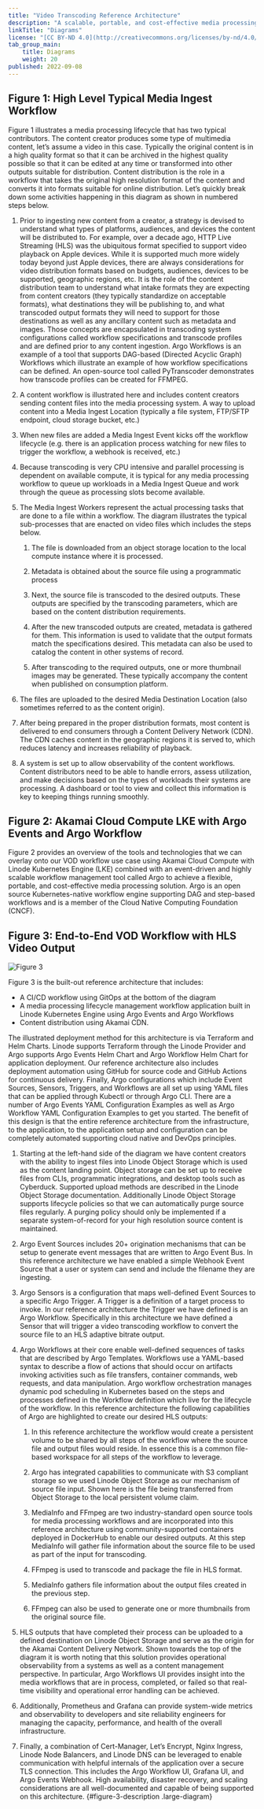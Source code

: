 ```yaml
---
title: "Video Transcoding Reference Architecture"
description: "A scalable, portable, and cost-effective media processing workflow using Akamai Cloud Compute, Linode Kubernetes Engine, Akamai CDN, and a GitHub Actions."
linkTitle: "Diagrams"
license: "[CC BY-ND 4.0](http://creativecommons.org/licenses/by-nd/4.0/)"
tab_group_main:
    title: Diagrams
    weight: 20
published: 2022-09-08
---
```


## Figure 1: High Level Typical Media Ingest Workflow

Figure 1 illustrates a media processing lifecycle that has two typical contributors.  The content creator produces some type of multimedia content, let’s assume a video in this case.  Typically the original content is in a high quality format so that it can be archived in the highest quality possible so that it can be edited at any time or transformed into other outputs suitable for distribution.  Content distribution is the role in a workflow that takes the original high resolution format of the content and converts it into formats suitable for online distribution.  Let’s quickly break down some activities happening in this diagram as shown in numbered steps below.

1. Prior to ingesting new content from a creator, a strategy is devised to understand what types of platforms, audiences, and devices the content will be distributed to.  For example, over a decade ago, HTTP Live Streaming (HLS) was the ubiquitous format specified to support video playback on Apple devices.  While it is supported much more widely today beyond just Apple devices, there are always considerations for video distribution formats based on budgets, audiences, devices to be supported, geographic regions, etc.  It is the role of the content distribution team to understand what intake formats they are expecting from content creators (they typically standardize on acceptable formats), what destinations they will be publishing to, and what transcoded output formats they will need to support for those destinations as well as any ancillary content such as metadata and images.  Those concepts are encapsulated in transcoding system configurations called workflow specifications and transcode profiles and are defined prior to any content ingestion.  Argo Workflows is an example of a tool that supports DAG-based (Directed Acyclic Graph) Workflows which illustrate an example of how workflow specifications can be defined.  An open-source tool called PyTranscoder demonstrates how transcode profiles can be created for FFMPEG.

1. A content workflow is illustrated here and includes content creators sending content files into the media processing system.  A way to upload content into a Media Ingest Location (typically a file system, FTP/SFTP endpoint, cloud storage bucket, etc.)

1. When new files are added a Media Ingest Event kicks off the workflow lifecycle (e.g. there is an application process watching for new files to trigger the workflow, a webhook is received, etc.)

1. Because transcoding is very CPU intensive and parallel processing is dependent on available compute, it is typical for any media processing workflow to queue up workloads in a Media Ingest Queue and work through the queue as processing slots become available.

1. The Media Ingest Workers represent the actual processing tasks that are done to a file within a workflow.  The diagram illustrates the typical sub-processes that are enacted on video files which includes the steps below.

    1. The file is downloaded from an object storage location to the local compute instance where it is processed.

    1. Metadata is obtained about the source file using a programmatic process

    1. Next, the source file is transcoded to the desired outputs. These outputs are specified by the transcoding parameters, which are based on the content distribution requirements.

    1. After the new transcoded outputs are created, metadata is gathered for them. This information is used to validate that the output formats match the specifications desired.  This metadata can also be used to catalog the content in other systems of record.

    1. After transcoding to the required outputs, one or more thumbnail images may be generated. These typically accompany the content when published on consumption platform.

1. The files are uploaded to the desired Media Destination Location (also sometimes referred to as the content origin).

1. After being prepared in the proper distribution formats, most content is delivered to end consumers through a Content Delivery Network (CDN). The CDN caches content in the geographic regions it is served to, which reduces latency and increases reliability of playback.

1. A system is set up to allow observability of the content workflows. Content distributors need to be able to handle errors, assess utilization, and make decisions based on the types of workloads their systems are processing.  A dashboard or tool to view and collect this information is key to keeping things running smoothly.

## Figure 2: Akamai Cloud Compute LKE with Argo Events and Argo Workflow

Figure 2 provides an overview of the tools and technologies that we can overlay onto our VOD workflow use case using Akamai Cloud Compute with Linode Kubernetes Engine (LKE) combined with an event-driven and highly scalable workflow management tool called Argo to achieve a flexible, portable, and cost-effective media processing solution.  Argo is an open source Kubernetes-native workflow engine supporting DAG and step-based workflows and is a member of the Cloud Native Computing Foundation (CNCF).

## Figure 3: End-to-End VOD Workflow with HLS Video Output

![Figure 3](figure3.svg?diagram-description-id=figure-3-description)

Figure 3 is the built-out reference architecture that includes:

* A CI/CD workflow using GitOps at the bottom of the diagram
* A media processing lifecycle management workflow application built in Linode Kubernetes Engine using Argo Events and Argo Workflows
* Content distribution using Akamai CDN.

The illustrated deployment method for this architecture is via Terraform and Helm Charts.  Linode supports Terraform through the Linode Provider and Argo supports Argo Events Helm Chart and Argo Workflow Helm Chart for application deployment.  Our reference architecture also includes deployment automation using GitHub for source code and GitHub Actions for continuous delivery.  Finally, Argo configurations which include Event Sources, Sensors, Triggers, and Workflows are all set up using YAML files that can be applied through Kubectl or through Argo CLI.  There are a number of Argo Events YAML Configuration Examples as well as Argo Workflow YAML Configuration Examples to get you started.  The benefit of  this design is that the entire reference architecture from the infrastructure, to the application, to the application setup and configuration can be completely automated supporting cloud native and DevOps principles.

1. Starting at the left-hand side of the diagram we have content creators with the ability to ingest files into Linode Object Storage which is used as the content landing point.  Object storage can be set up to receive files from CLIs, programmatic integrations, and desktop tools such as Cyberduck.  Supported upload methods are described in the Linode Object Storage documentation. Additionally Linode Object Storage supports lifecycle policies so that we can automatically purge source files regularly. A purging policy should only be implemented if a separate system-of-record for your high resolution source content is maintained.

1. Argo Event Sources includes 20+ origination mechanisms that can be setup to generate event messages that are written to Argo Event Bus. In this reference architecture we have enabled a simple Webhook Event Source that a user or system can send and include the filename they are ingesting.

1. Argo Sensors is a configuration that maps well-defined Event Sources to a specific Argo Trigger. A Trigger is a definition of a target process to invoke. In our reference architecture the Trigger we have defined is an Argo Workflow. Specifically in this architecture we have defined a Sensor that will trigger a video transcoding workflow to convert the source file to an HLS adaptive bitrate output.

1. Argo Workflows at their core enable well-defined sequences of tasks that are described by Argo Templates. Workflows use a YAML-based syntax to describe a flow of actions that should occur on artifacts invoking activities such as file transfers, container commands, web requests, and data manipulation. Argo workflow orchestration manages dynamic pod scheduling in Kubernetes based on the steps and processes defined in the Workflow definition which live for the lifecycle of the workflow. In this reference architecture the following capabilities of Argo are highlighted to create our desired HLS outputs:

    1. In this reference architecture the workflow would create a persistent volume to be shared by all steps of the workflow where the source file and output files would reside. In essence this is a common file-based workspace for all steps of the workflow to leverage.

    1. Argo has integrated capabilities to communicate with S3 compliant storage so we used Linode Object Storage as our mechanism of source file input. Shown here is the file being transferred from Object Storage to the local persistent volume claim.

    1. MediaInfo and FFmpeg are two industry-standard open source tools for media processing workflows and are incorporated into this reference architecture using community-supported containers deployed in DockerHub to enable our desired outputs. At this step MediaInfo will gather file information about the source file to be used as part of the input for transcoding.

    1. FFmpeg is used to transcode and package the file in HLS format.

    1. MediaInfo gathers file information about the output files created in the previous step.

    1. FFmpeg can also be used to generate one or more thumbnails from the original source file.

1. HLS outputs that have completed their process can be uploaded to a defined destination on Linode Object Storage and serve as the origin for the Akamai Content Delivery Network. Shown towards the top of the diagram it is worth noting that this solution provides operational observability from a systems as well as a content management perspective. In particular, Argo Workflows UI provides insight into the media workflows that are in process, completed, or failed so that real-time visibility and operational error handling can be achieved.

1. Additionally, Prometheus and Grafana can provide system-wide metrics and observability to developers and site reliability engineers for managing the capacity, performance, and health of the overall infrastructure.

1. Finally, a combination of Cert-Manager, Let’s Encrypt, Nginx Ingress, Linode Node Balancers, and Linode DNS can be leveraged to enable communication with helpful internals of the application over a secure TLS connection. This includes the Argo Workflow UI, Grafana UI, and Argo Events Webhook. High availability, disaster recovery, and scaling considerations are all well-documented and capable of being supported on this architecture.
{#figure-3-description .large-diagram}
